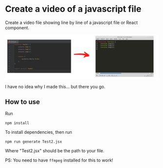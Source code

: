 # Create a video of a javascript file

Create a video file showing line by line of a javascript file or React component.

![ScreenShot](https://raw.githubusercontent.com/blopa/code-video-creator/main/image.png)

I have no idea why I made this... but there you go.

## How to use
Run
```shell
npm install
```

To install dependencies, then run

```shell
npm run generate Test2.jsx
```

Where "Test2.jsx" should be the path to your file.

PS: You need to have `ffmpeg` installed for this to work!
